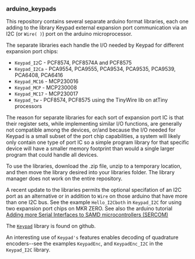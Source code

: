 ### arduino_keypads

This repository contains several separate arduino format libraries, each one adding
to the library Keypad external expansion port communication via an I2C (or `Wire( )`) 
port on the arduino microprocessor. 

The separate libraries each handle the I/O needed by Keypad for different expansion
port chips:

 * `Keypad_I2`C - PCF8574, PCF8574A and PCF8575
 * `Keypad_I2Ca` - PCA9554, PCA9555, PCA9534, PCA9535, PCA9539, PCA6408, PCA6416
 * `Keypad_MC16` - MCP230016
 * `Keypad_MCP` - MCP230008
 * `Keypad_MC17` - MCP230017
 * `Keypad_tw`  - PCF8574, PCF8575 using the TinyWire lib on atTiny processors
 
 The reason for separate libraries for each sort of expansion port IC is that their
 register sets, while implementing similar I/O functions, are generally not compatible
 among the devices, or/and because the I/O needed for Keypad is a small subset of
 the port chip capabilities, a system will likely only contain one type of port IC so
 a simple program library for that specific device will have a smaller memory 
 footprint than would a single larger program that could handle all devices.
 
 To use the libraries, download the .zip file, unzip to a temporary location, and
 then move the library desired into your libraries folder. The library manager 
 does not work on the entire repository.
 
 A recent update to the libraries permits the optional specifation of an I2C port 
 as an alternative or in addition to `Wire` on those arduino that have more than
 one I2C bus. See the example `Hello_I2Cboth` in `Keypad_I2C` for using two 
 expansion port chips on MKR ZERO. See also the arduino tutorial [Adding more Serial
 Interfaces to SAMD microcontrollers (SERCOM)](https://www.arduino.cc/en/Tutorial/SamdSercom)
 
 The [`Keypad`](https://www.github.com/Chris--A/Keypad) library is found on github.
 
 An interesting use of `Keypad's` features enables decoding of quadrature encoders--see
 the examples `KeypadEnc`, and `KeypadEnc_I2C` in the `Keypad_I2C` library.
 
